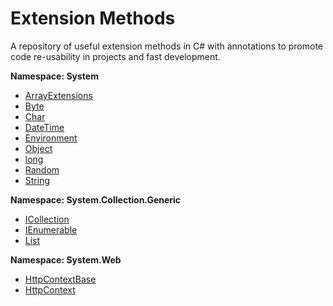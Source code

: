 # Extension Methods

A repository of useful extension methods in C# with annotations to promote code re-usability in projects and fast development.
<br>

**Namespace: System**
- [ArrayExtensions](https://github.com/sfvicente/ExtensionMethods/blob/master/System/ArrayExtensions.md)
- [Byte](https://github.com/sfvicente/ExtensionMethods/blob/master/System/ByteExtensions.md)
- [Char](https://github.com/sfvicente/ExtensionMethods/blob/master/System/CharExtensions.md)
- [DateTime](https://github.com/sfvicente/ExtensionMethods/blob/master/System/DateTimeExtensions.md)
- [Environment](https://github.com/sfvicente/ExtensionMethods/blob/master/System/EnvironmentExtensions.md)
- [Object](https://github.com/sfvicente/ExtensionMethods/blob/master/System/ObjectExtensions.md)
- [long](https://github.com/sfvicente/ExtensionMethods/blob/master/System/LongExtensions.md)
- [Random](https://github.com/sfvicente/ExtensionMethods/blob/master/System/RandomExtensions.md)
- [String](https://github.com/sfvicente/ExtensionMethods/blob/master/System/StringExtensions.md)

**Namespace: System.Collection.Generic**
- [ICollection<T>](https://github.com/sfvicente/ExtensionMethods/blob/master/System.Collection.Generic/ICollectionExtensions.md)
- [IEnumerable<T>](https://github.com/sfvicente/ExtensionMethods/blob/master/System.Collection.Generic/IEnumerableExtensions.md)
- [List](https://github.com/sfvicente/ExtensionMethods/blob/master/System.Collection.Generic/ListExtensions.md)

**Namespace: System.Web**
- [HttpContextBase](https://github.com/sfvicente/ExtensionMethods/blob/master/System.Web/HttpContextBaseExtensions.md)
- [HttpContext](https://github.com/sfvicente/ExtensionMethods/blob/master/System.Web/HttpContextExtensions.md)
